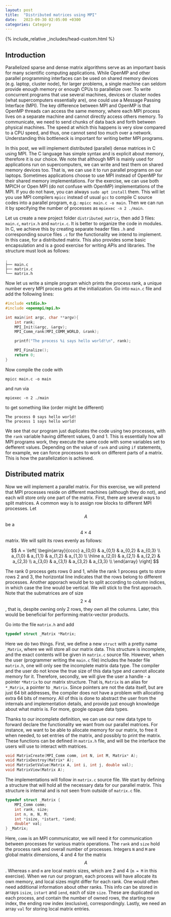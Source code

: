 ```yaml
---
layout:	post
title:	"Distributed matrices using MPI"
date:	2023-09-30 02:05:00 +0300
categories:	Category
---
```

{% include_relative _includes/head-custom.html %}

## Introduction

Parallelized sparse and dense matrix algorithms serve as an important basis for many scientific computing applications. While OpenMP and other parallel programming interfaces can be used on shared memory devices (e.g. laptop, cluster node), for larger problems, a single machine can seldom provide enough memory or enough CPUs to parallelize over. To write concurrent programs that use several machines, devices or cluster nodes (what supercomputers essentially are), one could use a Message Passing Interface (MPI). The key difference between MPI and OpenMP is that OpenMP threads can access the same memory, where each MPI process lives on a separate machine and cannot directly access others memory. To communicate, we need to send chunks of data back and forth between physical machines. The speed at which this happens is very slow compared to a CPU speed, and thus, one cannot send too much over a network. Understanding this bottleneck is important for writing better MPI programs.

In this post, we will implement distributed (parallel) dense matrices in C using MPI. The C language has simple syntax and is explicit about memory, therefore it is our choice. We note that although MPI is mainly used for applications run on supercomputers, we can write and test them on shared memory devices too. That is, we can use it to run parallel programs on our laptops. Sometimes applications choose to use MPI instead of OpenMP for their shared memory implementations. For the exercise, we can use both MPICH or Open MPI (do not confuse with OpenMP) implementations of the MPI. If you do not have, you can always `sudo apt install` them. This will let you use MPI compilers `mpicc` instead of usual `gcc` to compile C source codes into a parallel program, e.g.: `mpicc main.c -o main`. Then we can run it by specifying the number of processes as `mpiexec -n 2 ./main`.

Let us create a new project folder `distributed_matrix`, then add 3 files: `main.c`, `matrix.h` and `matrix.c`. It is better to organize the code in modules. In C, we achieve this by creating separate header files `.h` and corresponding source files `.c` for the functionality we intend to implement. In this case, for a distributed matrix. This also provides some basic encapsulation and is a good exercise for writing APIs and libraries. The structure must look as follows:

```
.
├── main.c
├── matrix.c
└── matrix.h
```

Now let us write a simple program which prints the process rank, a unique number every MPI process gets at the initialization. Go into `main.c` file and add the following lines:

```c
#include <stdio.h>
#include <openmpi/mpi.h>

int main(int argc, char **argv){
	int rank;
	MPI_Init(&argc, &argv);
	MPI_Comm_rank(MPI_COMM_WORLD, &rank);

	printf("The process %i says hello world!\n", rank);

	MPI_Finalize();
	return 0;
}
```

Now compile the code with

```
mpicc main.c -o main
```

and run via

```
mpiexec -n 2 ./main
```

to get something like (order might be different)

```
The process 0 says hello world!
The process 1 says hello world!
```

We see that our program just duplicates the code using two processes, with the `rank` variable having different values, 0 and 1. This is essentially how all MPI programs work, they execute the same code with some variables set to defferent values. Depending on the value of `rank` and using `if` statements, for example, we can force processes to work on different parts of a matrix. This is how the parallelization is achieved.

## Distributed matrix

Now we will implement a parallel matrix. For this exercise, we will pretend that MPI processes reside on different machines (although they do not), and each will store only one part of the matrix. First, there are several ways to split matrices. A common way is to assign row blocks to different MPI processes. Let $$A$$ be a $$4\times4$$ matrix. We will split its rows evenly as follows:

$$
A = \left[
\begin{array}{cccc}
	a_{0,0} & a_{0,1} & a_{0,2} & a_{0,3} \\
	a_{1,0} & a_{1,1} & a_{1,2} & a_{1,3} \\
	\hline
	a_{2,0} & a_{2,1} & a_{2,2} & a_{2,3} \\
	a_{3,0} & a_{3,1} & a_{3,2} & a_{3,3} \\
\end{array}
\right]
$$

The rank 0 process gets rows 0 and 1, while the rank 1 process gets to store rows 2 and 3, the horizontal line indicates that the rows belong to different processes. Another apporach would be to split according to column indices, in which case the line would be vertical. We will stick to the first approach. Note that the submatrices are of size $$2\times4$$, that is, despite owning only 2 rows, they own all the columns. Later, this would be beneficial for performing matrix-vector products.

Go into the file `matrix.h` and add 

```c
typedef struct _Matrix *Matrix;
```

Here we do two things. First, we define a new `struct` with a pretty name `_Matrix`, where we will store all our matrix data. This structure is incomplete, and the exact contents will be given in `matrix.c` source file. However, when the user (programmer writing the `main.c` file) includes the header file `matrix.h`, one will only see the incomplete matrix data type. The compiler and the user do not know the true size of this data type and cannot allocate memory for it. Therefore, secondly, we will give the user a handle - a pointer `*Matrix` to our matrix structure. That is, `Matrix` is an alias for `*_Matrix`, a pointer to `_Matrix`. Since pointers are not the data itself, but are just 64 bit addresses, the compiler does not have a problem with allocating extra 64 bits of memory. All of this is done to abstract the user from the internals and implementation details, and provide just enough knowledge about what matrix is. For more, google opaque data types.

Thanks to our incomplete definition, we can use our new data type to forward declare the functionality we want from our parallel matrices. For instance, we want to be able to allocate memory for our matrix, to free it when needed, to set entries of the matrix, and possibly to print the matrix. These functions can be defined in `matrix.h` file, and will be the interface the users will use to interact with matrices.

```c
void MatrixCreate(MPI_Comm comm, int N, int M, Matrix* A);
void MatrixDestroy(Matrix* A);
void MatrixSetValue(Matrix A, int i, int j, double val);
void MatrixView(Matrix A);
```

The implementations will follow in `matrix.c` source file. We start by defining a structure that will hold all the necessary data for our parallel matrix. This structure is internal and is not seen from outside of `matrix.c` file.

```c
typedef struct _Matrix {
    MPI_Comm comm;
    int rank, size;
    int n, m, N, M;
    int *isize, *istart, *iend;
    double* val;
} _Matrix;
```

Here, `comm` is an MPI communicator, we will need it for communication between processes for various matrix operations. The `rank` and `size` hold the process rank and overall number of processes. Integers `N` and `M` are global matrix dimensions, 4 and 4 for the matrix $$A$$. Whereas `n` and `m` are local matrix sizes, which are 2 and 4 (`m = M` in this exercise). When we run our program, each process will have allocate its own memory, and local sizes might differ for each rank. One would often need additional information about other ranks. This info can be stored in arrays `isize`, `istart` and `iend`, each of size `size`. These are duplicated on each process, and contain the number of owned rows, the starting row index, the ending row index (exclusive), correspondingly. Lastly, we need an array `val` for storing local matrix entries.

